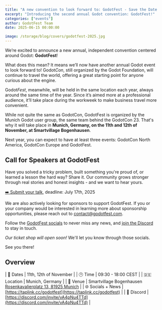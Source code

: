 ```yaml
---
title: "A new convention to look forward to: GodotFest - Save the Date!"
excerpt: "Introducing the second annual Godot convention: GodotFest!"
categories: ["events"]
author: GodotFest Team
date: 2025-06-15 00:00:00

image: /storage/blog/covers/godotfest-2025.jpg
---
```


We’re excited to announce a new annual, independent convention centered around Godot: **GodotFest**!

What does this mean? It means we’ll now have another annual Godot event to look forward to! Godot*Con*, still organized
by the Godot Foundation, will continue to travel the world, offering a great starting point for anyone curious about
the engine.

Godot*Fest*, meanwhile, will be held in the same location each year, always around the same time of the year. Since it’s aimed more
at a professional audience, it’ll take place during the workweek to make business travel more convenient.

While not quite the same as GodotCon, GodotFest is organized by the Munich Godot user group,
the same team behind the GodotCon 23. That's why it will take place in **Munich, Germany,
on the 11th and 12th of November, at Smartvillage Bogenhausen**.

Next year, you can expect to have at least three events: GodotCon North America, GodotCon Europe and GodotFest. 

## Call for Speakers at GodotFest

Have you solved a tricky problem, built something you're proud of, or learned a lesson the hard way?
Share it. Our community grows stronger through real stories and honest insights - and we want to hear yours.

[➡️ Submit your talk](https://pretalx.godotfest.com/godotfest-25/cfp), deadline: July 17th, 2025

We are also actively looking for sponsors to support GodotFest.
If you or your company would be interested in learning more about sponsorship opportunities,
please reach out to [contact@godotfest.com](mailto://contact@godotfest.com).

Follow the [GodotFest socials](https://taplink.cc/godotfest) to never miss any news,
and [join the Discord](https://discord.com/invite/DD95reBjzM) to stay in touch.

_Our ticket shop will open soon!_ We'll let you know through those socials.

See you there!

## Overview

| 📅 Dates          | 11th, 12th of November                                                                                              |
| 🕑 Time           | 09:30 - 18:00 CEST                                                                                                  |
| 🇩🇪 Location       | Munich, Germany                                                                                                     |
| 📍 Venue          | Smartvillage Bogenhausen  <br>[Rosenkavalierplatz 13, 81925 Munich](https://www.openstreetmap.org/node/12025157887) |
| 🌐 Socials + News | [https://taplink.cc/godotfest](https://taplink.cc/godotfest)                                                        |
| 💬 Discord        | [https://discord.com/invite/vA4pNu4TTd](https://discord.com/invite/vA4pNu4TTd)                                      |
